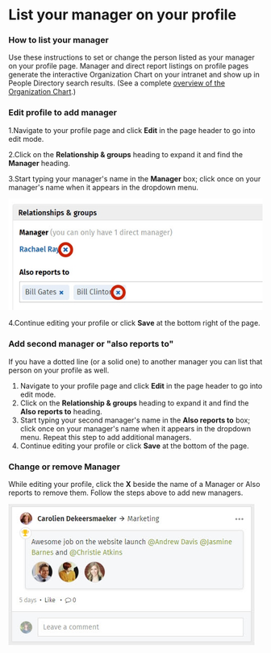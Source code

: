 # List your manager on your profile



### How to list your manager

Use these instructions to set or change the person listed as your manager on your profile page. Manager and direct report listings on profile pages generate the interactive Organization Chart on your intranet and show up in People Directory search results. \(See a complete [overview of the Organization Chart](../basic-features/organization-chart.md).\)

### Edit profile to add manager

1.Navigate to your profile page and click **Edit** in the page header to go into edit mode.

2.Click on the **Relationship & groups** heading to expand it and find the **Manager** heading.

3.Start typing your manager's name in the **Manager** box; click once on your manager's name when it appears in the dropdown menu.  


![](../../.gitbook/assets/1%20%2826%29.jpg)



4.Continue editing your profile or click **Save** at the bottom right of the page.

### Add second manager or "also reports to"

If you have a dotted line \(or a solid one\) to another manager you can list that person on your profile as well.

1. Navigate to your profile page and click **Edit** in the page header to go into edit mode.
2. Click on the **Relationship & groups** heading to expand it and find the **Also reports to** heading.
3. Start typing your second manager's name in the **Also reports to** box; click once on your manager's name when it appears in the dropdown menu. Repeat this step to add additional managers.
4. Continue editing your profile or click **Save** at the bottom of the page.

### Change or remove Manager

While editing your profile, click the **X** beside the name of a Manager or Also reports to remove them. Follow the steps above to add new managers.  
 

![](../../.gitbook/assets/1%20%282%29.jpg)

